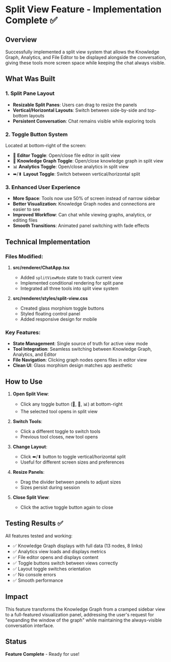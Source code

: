 # Split View Feature - Implementation Complete ✅

## Overview
Successfully implemented a split view system that allows the Knowledge Graph, Analytics, and File Editor to be displayed alongside the conversation, giving these tools more screen space while keeping the chat always visible.

## What Was Built

### 1. Split Pane Layout
- **Resizable Split Panes**: Users can drag to resize the panels
- **Vertical/Horizontal Layouts**: Switch between side-by-side and top-bottom layouts
- **Persistent Conversation**: Chat remains visible while exploring tools

### 2. Toggle Button System
Located at bottom-right of the screen:
- 📝 **Editor Toggle**: Open/close file editor in split view
- 🧠 **Knowledge Graph Toggle**: Open/close knowledge graph in split view
- 📊 **Analytics Toggle**: Open/close analytics in split view
- ⬌/⬍ **Layout Toggle**: Switch between vertical/horizontal split

### 3. Enhanced User Experience
- **More Space**: Tools now use 50% of screen instead of narrow sidebar
- **Better Visualization**: Knowledge Graph nodes and connections are easier to see
- **Improved Workflow**: Can chat while viewing graphs, analytics, or editing files
- **Smooth Transitions**: Animated panel switching with fade effects

## Technical Implementation

### Files Modified:
1. **src/renderer/ChatApp.tsx**
   - Added `splitViewMode` state to track current view
   - Implemented conditional rendering for split pane
   - Integrated all three tools into split view system

2. **src/renderer/styles/split-view.css**
   - Created glass morphism toggle buttons
   - Styled floating control panel
   - Added responsive design for mobile

### Key Features:
- **State Management**: Single source of truth for active view mode
- **Tool Integration**: Seamless switching between Knowledge Graph, Analytics, and Editor
- **File Navigation**: Clicking graph nodes opens files in editor view
- **Clean UI**: Glass morphism design matches app aesthetic

## How to Use

1. **Open Split View**:
   - Click any toggle button (📝, 🧠, 📊) at bottom-right
   - The selected tool opens in split view

2. **Switch Tools**:
   - Click a different toggle to switch tools
   - Previous tool closes, new tool opens

3. **Change Layout**:
   - Click ⬌/⬍ button to toggle vertical/horizontal split
   - Useful for different screen sizes and preferences

4. **Resize Panels**:
   - Drag the divider between panels to adjust sizes
   - Sizes persist during session

5. **Close Split View**:
   - Click the active toggle button again to close

## Testing Results ✅

All features tested and working:
- ✅ Knowledge Graph displays with full data (13 nodes, 8 links)
- ✅ Analytics view loads and displays metrics
- ✅ File editor opens and displays content
- ✅ Toggle buttons switch between views correctly
- ✅ Layout toggle switches orientation
- ✅ No console errors
- ✅ Smooth performance

## Impact

This feature transforms the Knowledge Graph from a cramped sidebar view to a full-featured visualization panel, addressing the user's request for "expanding the window of the graph" while maintaining the always-visible conversation interface.

## Status
**Feature Complete** - Ready for use!